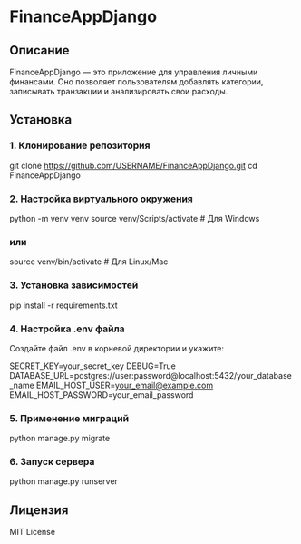# FinanceAppDjango  

## Описание  
FinanceAppDjango — это приложение для управления личными финансами. Оно позволяет пользователям добавлять категории, записывать транзакции и анализировать свои расходы.  

## Установка  

### 1. Клонирование репозитория
git clone https://github.com/USERNAME/FinanceAppDjango.git
cd FinanceAppDjango

### 2. Настройка виртуального окружения
python -m venv venv
source venv/Scripts/activate  # Для Windows
### или
source venv/bin/activate  # Для Linux/Mac

### 3. Установка зависимостей
pip install -r requirements.txt

### 4. Настройка .env файла
Создайте файл .env в корневой директории и укажите:

SECRET_KEY=your_secret_key
DEBUG=True
DATABASE_URL=postgres://user:password@localhost:5432/your_database_name
EMAIL_HOST_USER=your_email@example.com
EMAIL_HOST_PASSWORD=your_email_password

### 5. Применение миграций
python manage.py migrate

### 6. Запуск сервера
python manage.py runserver

## Лицензия
MIT License
